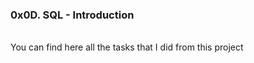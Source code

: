 <b><h3>0x0D. SQL - Introduction</h3></b></br>You can find here all the tasks that I did from this project

